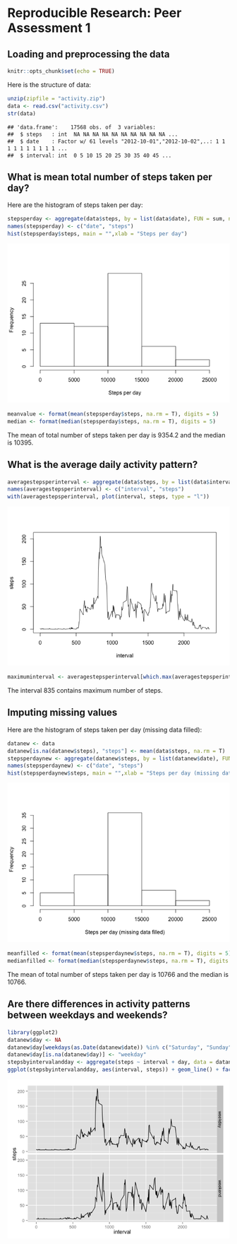 # Reproducible Research: Peer Assessment 1


## Loading and preprocessing the data


```r
knitr::opts_chunk$set(echo = TRUE)
```

Here is the structure of data:

```r
unzip(zipfile = "activity.zip")
data <- read.csv("activity.csv")
str(data)
```

```
## 'data.frame':	17568 obs. of  3 variables:
##  $ steps   : int  NA NA NA NA NA NA NA NA NA NA ...
##  $ date    : Factor w/ 61 levels "2012-10-01","2012-10-02",..: 1 1 1 1 1 1 1 1 1 1 ...
##  $ interval: int  0 5 10 15 20 25 30 35 40 45 ...
```


## What is mean total number of steps taken per day?

Here are the histogram of steps taken per day:

```r
stepsperday <- aggregate(data$steps, by = list(data$date), FUN = sum, na.rm = T)
names(stepsperday) <- c("date", "steps")
hist(stepsperday$steps, main = "",xlab = "Steps per day")
```

![](PA1_template_files/figure-html/unnamed-chunk-2-1.png) 

```r
meanvalue <- format(mean(stepsperday$steps, na.rm = T), digits = 5)
median <- format(median(stepsperday$steps, na.rm = T), digits = 5)
```

The mean of total number of steps taken per day is 9354.2 and the median is 10395.


## What is the average daily activity pattern?


```r
averagestepsperinterval <- aggregate(data$steps, by = list(data$interval), FUN = mean, na.rm = T)
names(averagestepsperinterval) <- c("interval", "steps")
with(averagestepsperinterval, plot(interval, steps, type = "l"))
```

![](PA1_template_files/figure-html/unnamed-chunk-3-1.png) 

```r
maximuminterval <- averagestepsperinterval[which.max(averagestepsperinterval$steps), "interval"]
```

The interval 835 contains maximum number of steps.


## Imputing missing values

Here are the histogram of steps taken per day (missing data filled):

```r
datanew <- data
datanew[is.na(datanew$steps), "steps"] <- mean(data$steps, na.rm = T)
stepsperdaynew <- aggregate(datanew$steps, by = list(datanew$date), FUN = sum, na.rm = T)
names(stepsperdaynew) <- c("date", "steps")
hist(stepsperdaynew$steps, main = "",xlab = "Steps per day (missing data filled)")
```

![](PA1_template_files/figure-html/unnamed-chunk-4-1.png) 

```r
meanfilled <- format(mean(stepsperdaynew$steps, na.rm = T), digits = 5)
medianfilled <- format(median(stepsperdaynew$steps, na.rm = T), digits = 5)
```

The mean of total number of steps taken per day is 10766 and the median is 10766.

## Are there differences in activity patterns between weekdays and weekends?


```r
library(ggplot2)
datanew$day <- NA
datanew$day[weekdays(as.Date(datanew$date)) %in% c("Saturday", "Sunday")] <- "weekend"
datanew$day[is.na(datanew$day)] <- "weekday" 
stepsbyintervalandday <- aggregate(steps ~ interval + day, data = datanew, mean)
ggplot(stepsbyintervalandday, aes(interval, steps)) + geom_line() + facet_grid(day ~ .)
```

![](PA1_template_files/figure-html/unnamed-chunk-5-1.png) 
